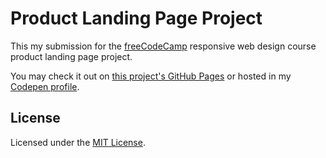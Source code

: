 # Product Landing Page Project

This my submission for the [freeCodeCamp](freeCodeCamp.org) responsive web design course product landing page project.

You may check it out on [this project's GitHub Pages](https://srjheam.github.io/fcc-product-landing-page/src) or hosted in my [Codepen profile](https://codepen.io/srjheam/full/gOXzxyx).

## License

Licensed under the [MIT License](./LICENSE).
